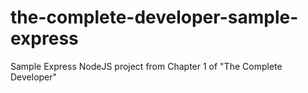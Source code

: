 # the-complete-developer-sample-express
Sample Express NodeJS project from Chapter 1 of "The Complete Developer"
